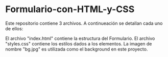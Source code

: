 # Formulario-con-HTML-y-CSS

Este repositorio contiene 3 archivos. A continueación se detallan cada uno de ellos:

El archivo "index.html" contiene la estructura del Formulario.
El archivo "styles.css" contiene los estilos dados a los elementos.
La imagen de nombre "bg.jpg" es utilizada como el background en este proyecto.
